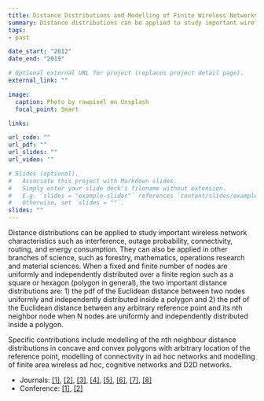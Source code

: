 ```yaml
---
title: Distance Distributions and Modelling of Finite Wireless Networks
summary: Distance distributions can be applied to study important wireless network characteristics such as interference, outage probability, connectivity, routing, and energy consumption.
tags:
- past

date_start: "2012"
date_end: "2019"

# Optional external URL for project (replaces project detail page).
external_link: ""

image:
  caption: Photo by rawpixel on Unsplash
  focal_point: Smart

links:

url_code: ""
url_pdf: ""
url_slides: ""
url_video: ""

# Slides (optional).
#   Associate this project with Markdown slides.
#   Simply enter your slide deck's filename without extension.
#   E.g. `slides = "example-slides"` references `content/slides/example-slides.md`.
#   Otherwise, set `slides = ""`.
slides: ""
---
```


Distance distributions can be applied to study important wireless network characteristics such as interference, outage probability, connectivity, routing, and energy consumption. They can also be applied in other branches of science, such as forestry, mathematics, operations research and material sciences. When a fixed and finite number of nodes are uniformly and independently distributed over a finite region such as a square or hexagon (polygon in general), the two important distance distributions are: 1) the pdf of the Euclidean distance between two nodes uniformly and independently distributed inside a polygon and 2) the pdf of the Euclidean distance between any arbitrary reference point and its nth neighbor node when N nodes are uniformly and independently distributed inside a polygon.

Specific contributions include modelling of the nth neighbour distance distributions in concave and convex polygons with arbitrary location of the reference point, modelling of connectivity in ad hoc networks and modelling of finite area wireless ad hoc, cognitive networks and D2D networks.

- Journals: [[1]](http://users.cecs.anu.edu.au/~Salman.Durrani/_papers/journals/2013_ieeetvt.pdf), [[2]](http://ieeexplore.ieee.org/xpl/articleDetails.jsp?arnumber=6678301), [[3]](http://users.cecs.anu.edu.au/~Salman.Durrani/_papers/journals/2014_ieeetcom.pdf), [[4]](http://users.cecs.anu.edu.au/~Salman.Durrani/_papers/journals/2015_Mathematica.pdf), [[5]](http://users.cecs.anu.edu.au/~Salman.Durrani/_papers/journals/2015_ieeetcom.pdf), [[6]](http://users.cecs.anu.edu.au/~Salman.Durrani/_papers/journals/2017_twc.pdf), [[7]](http://users.cecs.anu.edu.au/~Salman.Durrani/_papers/journals/2017_wcl_yifei.pdf), [[8]](https://arxiv.org/abs/1903.07757)
- Conference: [[1]](http://users.cecs.anu.edu.au/~Salman.Durrani/_papers/2013/ausctw13_C1.pdf), [[2]](http://users.cecs.anu.edu.au/~Salman.Durrani/_papers/2014/globecom14_C7.pdf)
